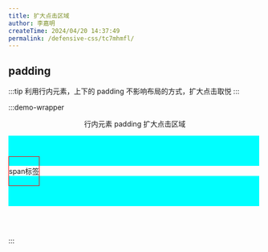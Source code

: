 ```yaml
---
title: 扩大点击区域
author: 李嘉明
createTime: 2024/04/20 14:37:49
permalink: /defensive-css/tc7mhmfl/
---
```


## padding

:::tip
利用行内元素，上下的 padding 不影响布局的方式，扩大点击取悦
:::

<style>
.outer-001 {
  width: 500px;
  height: 200px;
}
.inner-001 {
  padding: 30px;
  background-color: aqua;
}
.a-button-001,.span-button-001 {
  padding: 20px 0;
  border: 1px solid red;
}
</style>

:::demo-wrapper
<p align="center">行内元素 padding 扩大点击区域</p>

<div class="outer-001">
  <div class="inner-001"></div>
  <!-- <a class="a-button" onclick="javascript:alert('按钮被点击了！')">a标签</a> -->
  <span class="span-button-001" onclick="javascript:alert('按钮被点击了！')">span标签</span>
  <div class="inner-001"></div>
</div>
:::
